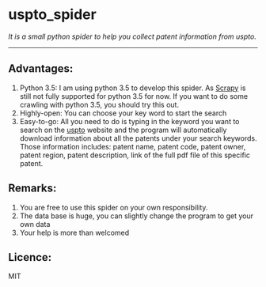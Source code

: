 **uspto_spider** 
============================================================

*It is a small python spider to help you collect patent information from uspto.*

----------
Advantages:
---------
1.	Python 3.5: I am using python 3.5 to develop this spider. As [Scrapy](http://scrapy.org/) is still not fully supported for python 3.5 for now. If you want to do some crawling with python 3.5, you should try this out.
2.	Highly-open: You can choose your key word to start the search
3.	Easy-to-go: All you need to do is typing in the keyword you want to search on the [uspto](http://www.uspto.gov/) website and the program will automatically download information about all the patents under your search keywords. Those information includes: patent name, patent code, patent owner, patent region, patent description, link of the full pdf file of this specific patent. 


 



Remarks:
---------
1. You are free to use this spider on your own responsibility.
2. The data base is huge, you can slightly change the program to get your own data
3. Your help is more than welcomed

Licence:
--------
MIT

